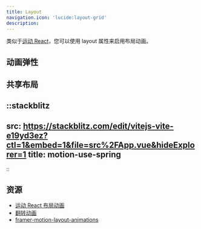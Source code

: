```yaml
---
title: Layout
navigation.icon: 'lucide:layout-grid'
description:
---
```


类似于[运动 React](https://motion.dev/docs/react-layout-animations)，您可以使用 layout 属性来启用布局动画。

## 动画弹性
<ComponentPreview name="layout-flex" />

## 共享布局
<ComponentPreview name="shared-layout" />

::stackblitz
---
src: https://stackblitz.com/edit/vitejs-vite-e19yd3ez?ctl=1&embed=1&file=src%2FApp.vue&hideExplorer=1
title: motion-use-spring
---
::

## 资源

-   [运动 React 布局动画](https://motion.dev/docs/react-layout-animations)
-   [翻转动画](https://aerotwist.com/blog/flip-your-animations/)
-   [framer-motion-layout-animations](https://blog.maximeheckel.com/posts/framer-motion-layout-animations)
